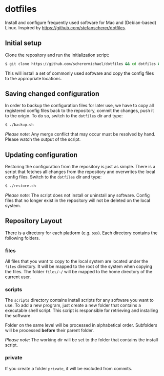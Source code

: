 # dotfiles

Install and configure frequently used software for Mac and (Debian-based) Linux. Inspired by https://github.com/stefanscherer/dotfiles.

## Initial setup

Clone the repository and run the initialization script:

```bash
$ git clone https://github.com/scherermichael/dotfiles && cd dotfiles && ./init.sh
```

This will install a set of commonly used software and copy the config files to the appropriate locations.

## Saving changed configuration

In order to backup the configuration files for later use, we have to copy all registered config files back to the repository, commit the changes, push it to the origin. To do so, switch to the `dotfiles` dir and type:

  ```bash
  $ ./backup.sh
  ```

*Please note:* Any merge conflict that may occur must be resolved by hand. Please watch the output of the script.

## Updating configuration

Restoring the configuration from the repository is just as simple. There is a script that fetches all changes from the repository and overwrites the local config files. Switch to the `dotfiles` dir and type:

```bash
$ ./restore.sh
```

*Please note:* The script does not install or uninstall any software. Config files that no longer exist in the repository will not be deleted on the local system.

## Repository Layout

There is a directory for each platform (e.g. `osx`). Each directory contains the following folders.

### files

All files that you want to copy to the local system are located under the `files` directory. It will be mapped to the root of the system when copying the files. The folder `files/~/` will be mapped to the home directory of the current user.

### scripts

The `scripts` directory contains install scripts for any software you want to use. To add a new program, just create a new folder that contains a executable shell script. This script is responsible for retrieving and installing the software.

Folder on the same level will be processed in alphabetical order. Subfolders will be processed **before** their parent folder.

*Please note:* The working dir will be set to the folder that contains the install script.

### private

If you create a folder `private`, it will be excluded from commits.
